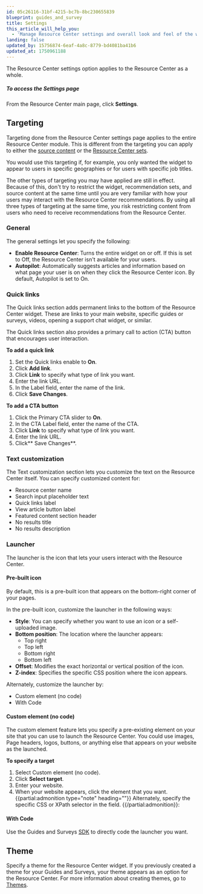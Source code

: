 ```yaml
---
id: 05c26116-31bf-4215-bc7b-8bc230655839
blueprint: guides_and_survey
title: Settings
this_article_will_help_you:
  - 'Manage Resource Center settings and overall look and feel of the widget'
landing: false
updated_by: 15756874-6eaf-4a8c-8779-bd4081ba41b6
updated_at: 1750961188
---
```

The Resource Center settings option applies to the Resource Center as a whole. 

##### To access the Settings page

From the Resource Center main page, click **Settings**. 

## Targeting
Targeting done from the Resource Center settings page applies to the entire Resource Center module. This is different from the targeting you can apply to either the [source content](/docs/guides-and-surveys/resource-center-source-content) or the [Resource Center sets](/docs/guides-and-surveys/resource-center-targeting-recommendation-sets).

You would use this targeting if, for example, you only wanted the widget to appear to users in specific geographies or for users with specific job titles. 

The other types of targeting you may have applied are still in effect. Because of this, don't try to restrict the widget, recommendation sets, and source content at the same time until you are very familiar with how your users may interact with the Resource Center recommendations. By using all three types of targeting at the same time, you risk restricting content from users who need to receive recommendations from the Resource Center. 

### General
The general settings let you specify the following:
- **Enable Resource Center**: Turns the entire widget on or off. If this is set to Off, the Resource Center isn't available for your users. 
- **Autopilot**: Automatically suggests articles and information based on what page your user is on when they click the Resource Center icon. By default, Autopilot is set to On. 

### Quick links  
The Quick links section adds permanent links to the bottom of the Resource Center widget. These are links to your main website, specific guides or surveys, videos, opening a support chat widget, or similar. 

The Quick links section also provides a primary call to action (CTA) button that encourages user interaction.  

**To add a quick link**

1. Set the Quick links enable to **On**.
2. Click **Add link**.
3. Click **Link** to specify what type of link you want.
4. Enter the link URL.
5. In the Label field, enter the name of the link. 
7. Click **Save Changes**.

**To add a CTA button**

1. Click the Primary CTA slider to **On**.
2. In the CTA Label field, enter the name of the CTA.
3. Click **Link** to specify what type of link you want.
4. Enter the link URL.
5. Click** Save Changes**.

### Text customization
The Text customization section lets you customize the text on the Resource Center itself. You can specify customized content for: 
- Resource center name
- Search input placeholder text
- Quick links label
- View article button label
- Featured content section header
- No results title
- No results description

### Launcher
The launcher is the icon that lets your users interact with the Resource Center. 

#### Pre-built icon
By default, this is a pre-built icon that appears on the bottom-right corner of your pages. 

In the pre-built icon, customize the launcher in the following ways:
- **Style**: You can specify whether you want to use an icon or a self-uploaded image. 
- **Bottom position**: The location where the launcher appears:
    - Top right
    - Top left
    - Bottom right
    - Bottom left
- **Offset**: Modifies the exact horizontal or vertical position of the icon.
- **Z-index**: Specifies the specific CSS position where the icon appears. 

Alternately, customize the launcher by:
- Custom element (no code)
- With Code

#### Custom element (no code)
The custom element feature lets you specify a pre-existing element on your site that you can use to launch the Resource Center. You could use images, Page headers, logos, buttons, or anything else that appears on your website as the launched. 

**To specify a target**
1. Select Custom element (no code).
2. Click **Select target**. 
3. Enter your website. 
4. When your website appears, click the element that you want. 
{{partial:admonition type="note" heading=""}}
Alternately, specify the specific CSS or XPath selector in the field.
{{/partial:admonition}}: 

#### With Code
Use the Guides and Surveys [SDK](/docs/guides-and-surveys/sdk) to directly code the launcher you want. 

## Theme
Specify a theme for the Resource Center widget. If you previously created a theme for your Guides and Surveys, your theme appears as an option for the Resource Center. 
For more information about creating themes, go to [Themes](/docs/guides-and-surveys/themes).
